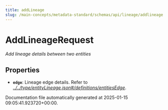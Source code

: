 ```yaml
---
title: addLineage
slug: /main-concepts/metadata-standard/schemas/api/lineage/addlineage
---
```


# AddLineageRequest

*Add lineage details between two entities*

## Properties

- **`edge`**: Lineage edge details. Refer to *[../../type/entityLineage.json#/definitions/entitiesEdge](#/../type/entityLineage.json#/definitions/entitiesEdge)*.


Documentation file automatically generated at 2025-01-15 09:05:41.923720+00:00.

